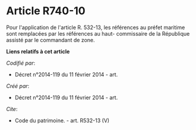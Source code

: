 # Article R740-10

Pour l'application de l'article R. 532-13, les références au préfet maritime sont remplacées par les références au haut-
commissaire de la République assisté par le commandant de zone.

**Liens relatifs à cet article**

_Codifié par_:

  - Décret n°2014-119 du 11 février 2014 - art.

_Créé par_:

  - Décret n°2014-119 du 11 février 2014 - art.

_Cite_:

  - Code du patrimoine. - art. R532-13 (V)
